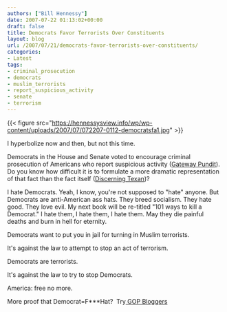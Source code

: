 ```yaml
---
authors: ["Bill Hennessy"]
date: 2007-07-22 01:13:02+00:00
draft: false
title: Democrats Favor Terrorists Over Constituents
layout: blog
url: /2007/07/21/democrats-favor-terrorists-over-constituents/
categories:
- Latest
tags:
- criminal_prosecution
- democrats
- muslim_terrorists
- report_suspicious_activity
- senate
- terrorism
---
```


{{< figure src="https://hennessysview.info/wp/wp-content/uploads/2007/07/072207-0112-democratsfa1.jpg" >}}


I hyperbolize now and then, but not this time.

Democrats in the House and Senate voted to encourage criminal prosecution of Americans who report suspicious activity ([Gateway Pundit](https://gatewaypundit.blogspot.com/2007/07/dnc-kill-john-doe-poster-campaign.html)).  Do you know how difficult it is to formulate a more dramatic representation of that fact than the fact itself ([Discerning Texan](https://discerningtexan.blogspot.com/2007/07/new-democrat-war-on-terror-ad-campaign.html))?

I hate Democrats.  Yeah, I know, you're not supposed to "hate" anyone.  But Democrats are anti-American ass hats.  They breed socialism.  They hate good.  They love evil.  My next book will be re-titled "101 ways to kill a Democrat."  I hate them, I hate them, I hate them.  May they die painful deaths and burn in hell for eternity.

Democrats want to put you in jail for turning in Muslim terrorists.

It's against the law to attempt to stop an act of terrorism.

Democrats are terrorists.

It's against the law to try to stop Democrats.

America:  free no more.

More proof that Democrat=F***Hat?  Try[ GOP Bloggers](https://www.gopbloggers.org/mt/archives/004995.php)
